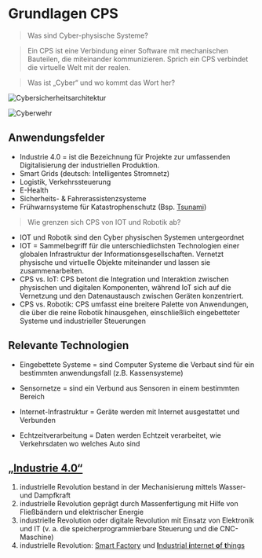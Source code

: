# Grundlagen CPS

> Was sind Cyber-physische Systeme?

> Ein CPS ist eine Verbindung einer Software mit mechanischen Bauteilen, die miteinander kommunizieren. Sprich ein CPS verbindet die virtuelle Welt mit der realen.

> Was ist „Cyber“ und wo kommt das Wort her?

![Cybersicherheitsarchitektur](https://cdn.netzpolitik.org/wp-upload/2020/06/SNV-Cybersicherheitsarchitektur-1536x864.jpg)

![Cyberwehr](https://www.korrupt.biz/wp-content/uploads/camp19-cyberwehr.jpg)

## Anwendungsfelder

* Industrie 4.0 = ist die Bezeichnung für Projekte zur umfassenden Digitalisierung der industriellen Produktion.
* Smart Grids (deutsch: Intelligentes Stromnetz)
* Logistik, Verkehrssteuerung
* E-Health
* Sicherheits- & Fahrerassistenzsysteme
* Frühwarnsysteme für Katastrophenschutz (Bsp. [Tsunami](https://de.wikipedia.org/wiki/German_Indonesian_Tsunami_Early_Warning_System))

> Wie grenzen sich CPS von IOT und Robotik ab?

* IOT und Robotik sind den Cyber physischen Systemen untergeordnet
* IOT = Sammelbegriff für die unterschiedlichsten Technologien einer globalen Infrastruktur der Informationsgesellschaften. Vernetzt physische und virtuelle Objekte miteinander und lassen sie zusammenarbeiten.
* CPS vs. IoT: CPS betont die Integration und Interaktion zwischen physischen und digitalen Komponenten, während IoT sich auf die Vernetzung und den Datenaustausch zwischen Geräten konzentriert.
* CPS vs. Robotik: CPS umfasst eine breitere Palette von Anwendungen, die über die reine Robotik hinausgehen, einschließlich eingebetteter Systeme und industrieller Steuerungen

## Relevante Technologien

* Eingebettete Systeme = sind Computer Systeme die Verbaut sind für ein bestimmten anwendungsfall (z.B. Kassensysteme)

* Sensornetze = sind ein Verbund aus Sensoren in einem bestimmten Bereich

* Internet-Infrastruktur = Geräte werden mit Internet ausgestattet und Verbunden

* Echtzeitverarbeitung = Daten werden Echtzeit verarbeitet, wie Verkehrsdaten wo welches Auto sind

## [„Industrie 4.0“](https://de.wikipedia.org/wiki/Industrie_4.0)
1. industrielle Revolution bestand in der Mechanisierung mittels Wasser- und Dampfkraft
2. industrielle Revolution geprägt durch Massenfertigung mit Hilfe von Fließbändern und elektrischer Energie
3. industrielle Revolution oder digitale Revolution mit Einsatz von Elektronik und IT (v. a. die speicherprogrammierbare Steuerung und die CNC-Maschine)
4. industrielle Revolution: [Smart Factory](https://de.wikipedia.org/wiki/Smart_Factory) und [**I**ndustrial **i**nternet **o**f **t**hings](https://en.wikipedia.org/wiki/Industrial_internet_of_things)


